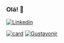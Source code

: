 
### Olá! 👋
[![Linkedin](https://img.shields.io/badge/LinkedIn-0077B5?style=for-the-badge&logo=linkedin&logoColor=white)](https://www.linkedin.com/in/gustaovnjr/)

[![card](https://github-readme-stats.vercel.app/api?username=Gustavonjr&theme=default&show_icons=true)](https://github.com/Gustavonjr/)
[![Gustavonjr](https://github-readme-stats.vercel.app/api/top-langs/?username=Gustavonjr&hide=html&layout=compact&theme=default)](https://github.com/Gustavonjr/)
